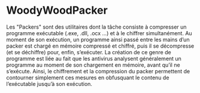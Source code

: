 # WoodyWoodPacker
Les "Packers" sont des utilitaires dont la tâche consiste à compresser un programme exécutable (.exe, .dll, .ocx ...) et à le chiffrer simultanément. Au moment de son exécution, un programme ainsi passé entre les mains d’un packer est chargé en mémoire compressé et chiffré, puis il se décompresse (et se déchiffre) pour, enfin, s’exécuter. La création de ce genre de programme est liée au fait que les antivirus analysent généralement un programme au moment de son chargement en mémoire, avant qu’il ne s’exécute. Ainsi, le chiffrement et la compression du packer permettent de contourner simplement ces mesures en obfusquant le contenu de l’exécutable jusqu’à son exécution.

